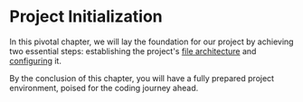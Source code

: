 # Project Initialization

In this pivotal chapter, we will lay the foundation for our project by achieving two essential steps: establishing the project's [file architecture](file-architecture.md) and [configuring](configuration.md) it.

By the conclusion of this chapter, you will have a fully prepared project environment, poised for the coding journey ahead.

